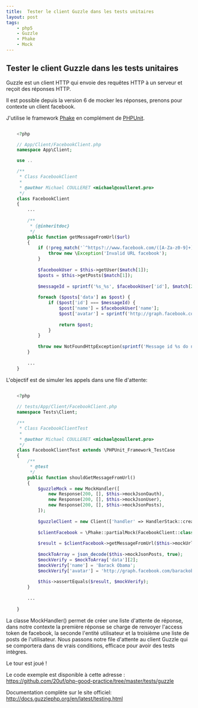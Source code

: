 ```yaml
---
title:  Tester le client Guzzle dans les tests unitaires
layout: post
tags:
    - php5
    - Guzzle
    - Phake
    - Mock
---
```


Tester le client Guzzle dans les tests unitaires
---------------------

Guzzle est un client HTTP qui envoie des requêtes HTTP à un serveur et reçoit des réponses HTTP.

Il est possible depuis la version 6 de mocker les réponses, prenons pour contexte un client facebook.

J'utilise le framework [Phake](http://phake.readthedocs.io/en/2.1/) en complément de [PHPUnit](https://phpunit.de/).

```php

    <?php

    // App/Client/FacebookClient.php
    namespace App\Client;

    use .. 

    /**
     * Class FacebookClient
     *
     * @author Michael COULLERET <michael@coulleret.pro>
     */
    class FacebookClient
    {
        ... 
        
        /**
         * {@inheritdoc}
         */
        public function getMessageFromUrl($url)
        {
            if (!preg_match('`^https?://www.facebook.com/([A-Za-z0-9]+)+/posts/([0-9]+)$`', $url, $match)) {
                throw new \Exception('Invalid URL facebook');
            }
    
            $facebookUser = $this->getUser($match[1]);
            $posts = $this->getPosts($match[1]);
    
            $messageId = sprintf('%s_%s', $facebookUser['id'], $match[2]);
    
            foreach ($posts['data'] as $post) {
                if ($post['id'] === $messageId) {
                    $post['name'] = $facebookUser['name'];
                    $post['avatar'] = sprintf('http://graph.facebook.com/%s/picture', $match[1]);
    
                    return $post;
                }
            }
    
            throw new NotFoundHttpException(sprintf('Message id %s do not found', $messageId));
        }
        
        ...
    }

```

L'objectif est de simuler les appels dans une file d'attente:

```php

    <?php
    
    // tests/App/Client/FacebookClient.php
    namespace Tests\Client;

    /**
     * Class FacebookClientTest
     *
     * @author Michael COULLERET <michael@coulleret.pro>
     */
    class FacebookClientTest extends \PHPUnit_Framework_TestCase
    {
        /**
         * @test
         */
        public function shouldGetMessageFromUrl()
        {
            $guzzleMock = new MockHandler([
                new Response(200, [], $this->mockJsonOauth),
                new Response(200, [], $this->mockJsonUser),
                new Response(200, [], $this->mockJsonPosts),
            ]);
    
            $guzzleClient = new Client(['handler' => HandlerStack::create($guzzleMock)]);
    
            $clientFacebook = \Phake::partialMock(FacebookClient::class, $this->config, $guzzleClient, $this->logger);
    
            $result = $clientFacebook->getMessageFromUrl($this->mockUrl);
    
            $mockToArray = json_decode($this->mockJsonPosts, true);
            $mockVerify = $mockToArray['data'][2];
            $mockVerify['name'] = 'Barack Obama';
            $mockVerify['avatar'] = 'http://graph.facebook.com/barackobama/picture';
    
            $this->assertEquals($result, $mockVerify);
        }
        
        ...
        
    }
```

La classe MockHandler() permet de créer une liste d'attente de réponse, dans notre contexte la première réponse se charge de renvoyer l'access token de facebook, la seconde l'entité utilisateur et la troisième une liste de posts de l'utilisateur.
Nous passons notre file d'attente au client Guzzle qui se comportera dans de vrais conditions, efficace pour avoir des tests intègres.

Le tour est joué !

Le code exemple est disponible à cette adresse : https://github.com/20uf/php-good-practice/tree/master/tests/guzzle

Documentation complète sur le site officiel: http://docs.guzzlephp.org/en/latest/testing.html